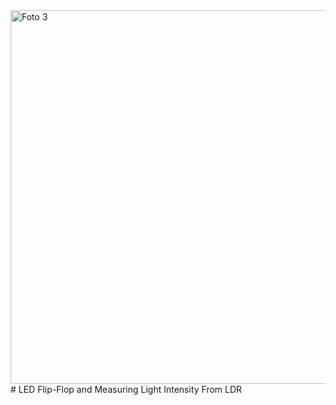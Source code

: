 <img width="598" alt="Foto 3" src="https://user-images.githubusercontent.com/101731907/158636689-522e16eb-f71b-4ee9-b772-18a102bb6f8c.png">
# LED Flip-Flop and Measuring Light Intensity From LDR
